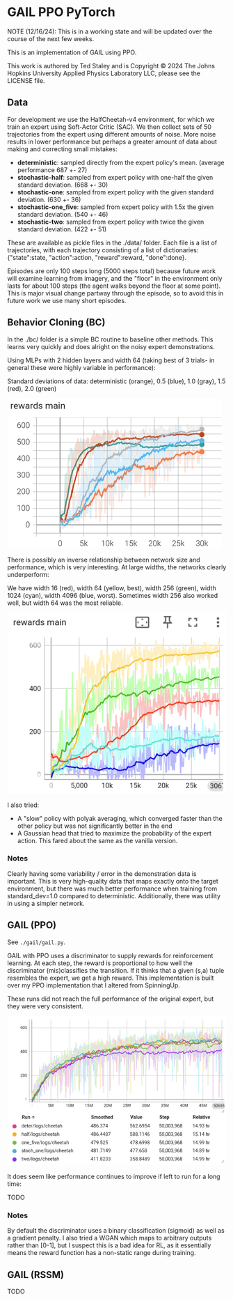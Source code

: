 # GAIL PPO PyTorch

NOTE (12/16/24): This is in a working state and will be updated over the course of the next few weeks.

This is an implementation of GAIL using PPO.

This work is authored by Ted Staley and is Copyright © 2024 The Johns Hopkins University Applied Physics Laboratory LLC, please see the LICENSE file.



## Data

For development we use the HalfCheetah-v4 environment, for which we train an expert using Soft-Actor Critic (SAC). We then collect sets of 50 trajectories from the expert using different amounts of noise. More noise results in lower performance but perhaps a greater amount of data about making and correcting small mistakes:

- **deterministic**: sampled directly from the expert policy's mean. (average performance 687 +- 27)
- **stochastic-half**: sampled from expert policy with one-half the given standard deviation. (668 +- 30)
- **stochastic-one**: sampled from expert policy with the given standard deviation. (630 +- 36)
- **stochastic-one_five**: sampled from expert policy with 1.5x the given standard deviation. (540 +- 46)
- **stochastic-two**: sampled from expert policy with twice the given standard deviation. (422 +- 51)

These are available as pickle files in the ./data/ folder. Each file is a list of trajectories, with each trajectory consisting of a list of dictionaries: {"state":state, "action":action, "reward":reward, "done":done}.

Episodes are only 100 steps long (5000 steps total) because future work will examine learning from imagery, and the "floor" in the environment only lasts for about 100 steps (the agent walks beyond the floor at some point). This is major visual change partway through the episode, so to avoid this in future work we use many short episodes.



## Behavior Cloning (BC)

In the ./bc/ folder is a simple BC routine to baseline other methods. This learns very quickly and does alright on the noisy expert demonstrations.

Using MLPs with 2 hidden layers and width 64 (taking best of 3 trials- in general these were highly variable in performance):

Standard deviations of data: deterministic (orange), 0.5 (blue), 1.0 (gray), 1.5 (red), 2.0 (green)

![image-20241009204443659](./assets/image-20241009204443659.png)

There is possibly an inverse relationship between network size and performance, which is very interesting. At large widths, the networks clearly underperform:

We have width 16 (red), width 64 (yellow, best), width 256 (green), width 1024 (cyan), width 4096 (blue, worst). Sometimes width 256 also worked well, but width 64 was the most reliable.

![image-20241009205140424](./assets/image-20241009205140424.png)

I also tried:

- A "slow" policy with polyak averaging, which converged faster than the other policy but was not significantly better in the end
- A Gaussian head that tried to maximize the probability of the expert action. This fared about the same as the vanilla version.

### Notes

Clearly having some variability / error in the demonstration data is important. This is very high-quality data that maps exactly onto the target environment, but there was much better performance when training from standard_dev=1.0 compared to deterministic. Additionally, there was utility in using a simpler network.



## GAIL (PPO)

See `./gail/gail.py`.

GAIL with PPO uses a discriminator to supply rewards for reinforcement learning. At each step, the reward is proportional to how well the discriminator (mis)classifies the transition. If it thinks that a given (s,a) tuple resembles the expert, we get a high reward. This implementation is built over my PPO implementation that I altered from SpinningUp.

These runs did not reach the full performance of the original expert, but they were very consistent. 

![image-20241014185745217](./assets/image-20241014185745217.png)

It does seem like performance continues to improve if left to run for a long time:

TODO



### Notes

By default the discriminator uses a binary classification (sigmoid) as well as a gradient penalty. I also tried a WGAN which maps to arbitrary outputs rather than [0-1], but I suspect this is a bad idea for RL, as it essentially means the reward function has a non-static range during training.



## GAIL (RSSM)

TODO
